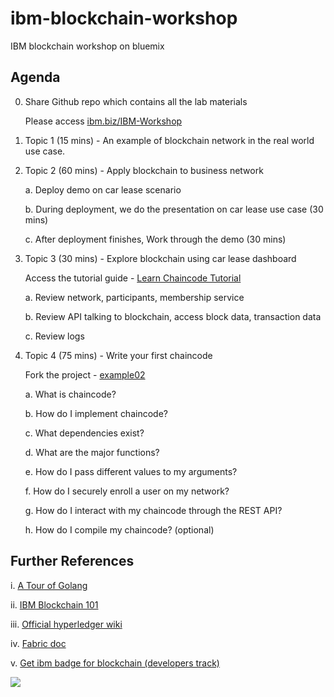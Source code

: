 # ibm-blockchain-workshop
IBM blockchain workshop on bluemix


## Agenda0.	Share Github repo which contains all the lab materials

	Please access [ibm.biz/IBM-Workshop](https://ibm.biz/IBM-Workshop)1. Topic 1 (15 mins) - An example of blockchain network in the real world use case.2.	Topic 2 (60 mins) - Apply blockchain to business network
	a.	Deploy demo on car lease scenario
		b.	During deployment, we do the presentation on car lease use case (30 mins)
		c.	After deployment finishes, Work through the demo (30 mins)
	3.	Topic 3 (30 mins) - Explore blockchain using car lease dashboard

	Access the tutorial guide - [Learn Chaincode Tutorial](https://console.ng.bluemix.net/docs/services/blockchain/ibmblockchain_tutorials.html)
		a.	Review network, participants, membership service
				b.	Review API talking to blockchain, access block data, transaction data
				c. 	Review logs
	4.	Topic 4 (75 mins) - Write your first chaincode

	Fork the project - [example02](https://github.com/IBM-Blockchain/example02)
	a.	What is chaincode?
		b.	How do I implement chaincode?
		c.	What dependencies exist?
		d.	What are the major functions?
		e.	How do I pass different values to my arguments?
		f.	How do I securely enroll a user on my network?
			g.	How do I interact with my chaincode through the REST API?
	
	h.	How do I compile my chaincode? (optional)


## Further References 


i.	[A Tour of Golang](https://tour.golang.org/)

ii. [IBM Blockchain 101](https://www.ibm.com/developerworks/cloud/library/cl-ibm-blockchain-101-quick-start-guide-for-developers-bluemix-trs/index.html#step2)

iii. [Official hyperledger wiki](https://wiki.hyperledger.org/start)

iv. [Fabric doc](http://hyperledger-fabric.readthedocs.io/en/latest/)

v. [Get ibm badge for blockchain (developers track)](https://developer.ibm.com/courses/all-courses/blockchain-for-developers/)

![](https://www.ibm.com/developerworks/community/wikis/form/anonymous/api/wiki/fd84f9b1-563b-42d3-9fe5-4da740071ca5/page/ddd91433-cfa6-44ea-85fd-c8e6846b9f7f/attachment/5e7faff8-d161-4998-9ce3-bb936236a1fc/media/devWorks%20Blockchain%202016%20Explorer%20ver.%20A.png)
